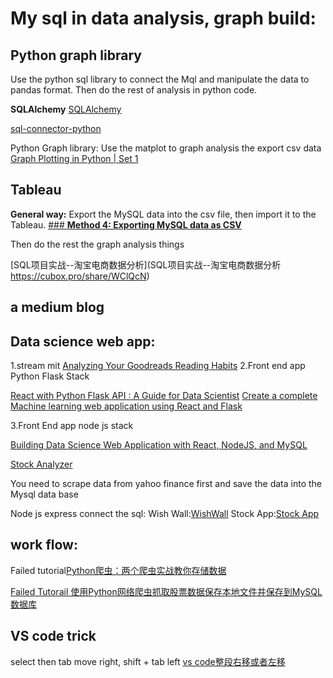 # My sql in data analysis, graph build:
##  Python graph library 
Use the python sql library to connect the Mql and manipulate the data to pandas format. Then do the rest of analysis in python code.


**SQLAlchemy**
[SQLAlchemy](https://segmentfault.com/a/1190000014210743)

[sql-connector-python](https://medium.com/analytics-vidhya/importing-data-from-a-mysql-database-into-pandas-data-frame-a06e392d27d7)


Python Graph library:
Use the matplot to graph analysis the export csv data
[Graph Plotting in Python | Set 1](https://www.geeksforgeeks.org/graph-plotting-in-python-set-1/)


## Tableau
**General way:**
Export the MySQL data into the csv file, then import it to the Tableau.
[### **Method 4: Exporting MySQL data as CSV**](https://hevodata.com/learn/connecting-mysql-to-tableau/)

Then do the rest the graph analysis things

[SQL项目实战--淘宝电商数据分析](SQL项目实战--淘宝电商数据分析
https://cubox.pro/share/WClQcN)

## a medium blog

## Data science web app:
1.stream mit
[Analyzing Your Goodreads Reading Habits](https://share.streamlit.io/tylerjrichards/streamlit_goodreads_app/books.py)
2.Front end app Python Flask Stack

[React with Python Flask API : A Guide for Data Scientist](https://www.datasciencelearner.com/react-with-python-flask-api/)
[Create a complete Machine learning web application using React and Flask](https://towardsdatascience.com/create-a-complete-machine-learning-web-application-using-react-and-flask-859340bddb33)

3.Front End app node js stack

[Building Data Science Web Application with React, NodeJS, and MySQL](http://www.byperth.com/2018/04/19/guide-building-data-science-web-application-with-react-nodejs-and-mysql/)

[Stock Analyzer](https://github.com/woraperth/stock-analyzer)

You need to scrape data from yahoo finance first and save the data into the Mysql data base

Node js express connect the sql:
Wish Wall:[WishWall](https://github.com/GlennOu66304/wishwall_build)
Stock App:[Stock App](https://github.com/woraperth/stock-analyzer)

## work flow:
Failed tutorial[Python爬虫：两个爬虫实战教你存储数据](https://mp.weixin.qq.com/s/-qYDUK6tEKsAIvn1P6UhKg)

[Failed Tutorail 使用Python网络爬虫抓取股票数据保存本地文件并保存到MySQL数据库](https://mp.weixin.qq.com/s/b26Kdo5XQqH_5SE0I4AmfA)

## VS code trick
select then tab move right, shift + tab left
[vs code整段右移或者左移](https://blog.csdn.net/yihaizhiyan/article/details/39529659#:~:text=VS%E4%B8%AD%E4%BB%A3%E7%A0%81%E5%A6%82%E4%BD%95%E5%BE%80%E5%B7%A6%E6%95%B4%E4%BD%93%E7%A7%BB%E5%8A%A8%EF%BC%9F&text=2%E4%B8%87%2B-,%E5%87%AD%E5%80%9F%E6%93%8D%E4%BD%9C%E7%9A%84%E7%BB%8F%E9%AA%8C%E6%88%91%E4%BB%AC%E8%83%BD%E5%A4%9F%E8%BD%BB%E6%9D%BE%E5%9C%B0%E7%9F%A5%E9%81%93%E5%B0%86,shift%2BTab%E9%94%AE%E5%8D%B3%E5%8F%AF%E3%80%82)